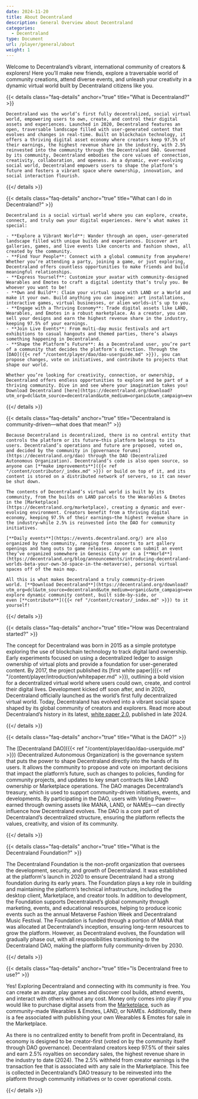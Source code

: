 ```yaml
---
date: 2024-11-20
title: About Decentraland
description: General Overview about Decentraland
categories:
  - Decentraland
type: Document
url: /player/general/about
weight: 1
---
```


Welcome to Decentraland’s vibrant, international community of creators & explorers! Here you’ll make new friends, explore a traversable world of community creations, attend diverse events, and unleash your creativity in a dynamic virtual world built by Decentraland citizens like you.

{{< details class="faq-details" anchor="true" title="What is Decentraland?" >}}

    Decentraland was the world’s first fully decentralized, social virtual world, empowering users to own, create, and control their digital assets and experiences. Launched in 2020, Decentraland features an open, traversable landscape filled with user-generated content that evolves and changes in real-time. Built on blockchain technology, it offers a thriving digital asset economy where creators keep 97.5% of their earnings, the highest revenue share in the industry, with 2.5% reinvested into the community through the Decentraland DAO. Governed by its community, Decentraland embodies the core values of connection, creativity, collaboration, and openess. As a dynamic, ever-evolving social world, Decentraland empowers users to shape the platform’s future and fosters a vibrant space where ownership, innovation, and social interaction flourish.

{{</ details >}}

{{< details class="faq-details" anchor="true" title="What can I do in Decentraland?" >}}

    Decentraland is a social virtual world where you can explore, create, connect, and truly own your digital experiences. Here’s what makes it special:

    - **Explore a Vibrant World**: Wander through an open, user-generated landscape filled with unique builds and experiences. Discover art galleries, games, and live events like concerts and fashion shows, all created by the community.
    - **Find Your People**: Connect with a global community from anywhere! Whether you’re attending a party, joining a game, or just exploring, Decentraland offers countless opportunities to make friends and build meaningful relationships.
    - **Express Yourself**: Customize your avatar with community-designed Wearables and Emotes to craft a digital identity that’s truly you. Be whoever you want to be!
    - **Own and Build**: Claim your virtual space with LAND or a World and make it your own. Build anything you can imagine: art installations, interactive games, virtual businesses, or alien worlds—it’s up to you.
    - **Engage with a Thriving Economy**: Trade digital assets like LAND, Wearables, and Emotes in a robust marketplace. As a creator, you can sell your designs and earn the highest revenue share in the industry, keeping 97.5% of your earnings.
    - **Join Live Events**: From multi-day music festivals and art exhibitions to casual hangouts and themed parties, there’s always something happening in Decentraland.
    - **Shape the Platform’s Future**: As a Decentraland user, you’re part of a community that decides the platform’s direction. Through the [DAO]({{< ref "/content/player/dao/dao-userguide.md" >}}), you can propose changes, vote on initiatives, and contribute to projects that shape our world.

    Whether you’re looking for creativity, connection, or ownership, Decentraland offers endless opportunities to explore and be part of a thriving community. Dive in and see where your imagination takes you! Download Decentraland [here](https://decentraland.org/download?utm_org=dcl&utm_source=decentraland&utm_medium=organic&utm_campaign=evergreen&utm_term=generaldocs&utm_content=faq).

{{</ details >}}

{{< details class="faq-details" anchor="true" title="Decentraland is community-driven—what does that mean?" >}}

    Because Decentraland is decentralized, there is no central entity that controls the platform or its future—this platform belongs to its users. Decentraland’s operations and future are proposed, voted on, and decided by the community in [governance forums](https://decentraland.org/dao) through the DAO (Decentralized Autonomous Organization). Decentraland’s code is also open source, so anyone can [**make improvements**]({{< ref "/content/contributor/_index.md" >}}) or build on top of it, and its content is stored on a distributed network of servers, so it can never be shut down.

    The contents of Decentraland’s virtual world is built by its community, from the builds on LAND parcels to the Wearables & Emotes in the [Marketplace]
    (https://decentraland.org/marketplace), creating a dynamic and ever-evolving environment. Creators benefit from a thriving digital economy, keeping 97.5% of their earnings—the highest revenue share in the industry—while 2.5% is reinvested into the DAO for community initiatives.

    [**Daily events**](https://events.decentraland.org/) are also organized by the community, ranging from concerts to art gallery openings and hang outs to game releases. Anyone can submit an event they’ve organized somewhere in Genesis City or in a [**World**](https://decentraland.org/blog/announcements/introducing-decentraland-worlds-beta-your-own-3d-space-in-the-metaverse), personal virtual spaces off of the main map.

    All this is what makes Decentraland a truly community-driven world. [**Download Decentraland**](https://decentraland.org/download?utm_org=dcl&utm_source=decentraland&utm_medium=organic&utm_campaign=evergreen&utm_term=generaldocs&utm_content=faq) and explore dynamic community content, built side-by-side, or even [**contribute**]({{< ref "/content/creator/_index.md" >}}) to it yourself!

{{</ details >}}

{{< details class="faq-details" anchor="true" title="How was Decentraland started?" >}}

The concept for Decentraland was born in 2015 as a simple prototype exploring the use of blockchain technology to track digital land ownership. Early experiments focused on using a decentralized ledger to assign ownership of virtual plots and provide a foundation for user-generated content. By 2017, the project published its [first white paper]({{< ref "/content/player/introduction/whitepaper.md" >}}), outlining a bold vision for a decentralized virtual world where users could own, create, and control their digital lives.
Development kicked off soon after, and in 2020, Decentraland officially launched as the world’s first fully decentralized virtual world. Today, Decentraland has evolved into a vibrant social space shaped by its global community of creators and explorers.
Read more about Decentraland’s history in its latest, [white paper 2.0](https://decentraland.org/whitepaper2.pdf), published in late 2024.

{{</ details >}}

{{< details class="faq-details" anchor="true" title="What is the DAO?" >}}

The [Decentraland DAO]({{< ref "/content/player/dao/dao-userguide.md" >}}) (Decentralized Autonomous Organization) is the governance system that puts the power to shape Decentraland directly into the hands of its users. It allows the community to propose and vote on important decisions that impact the platform’s future, such as changes to policies, funding for community projects, and updates to key smart contracts like LAND ownership or Marketplace operations.
The DAO manages Decentraland’s treasury, which is used to support community-driven initiatives, events, and developments. By participating in the DAO, users with Voting Power—earned through owning assets like MANA, LAND, or NAMEs—can directly influence how Decentraland evolves.
The DAO is a core part of Decentraland’s decentralized structure, ensuring the platform reflects the values, creativity, and vision of its community.

{{</ details >}}

{{< details class="faq-details" anchor="true" title="What is the Decentraland Foundation?" >}}

The Decentraland Foundation is the non-profit organization that oversees the development, security, and growth of Decentraland. It was established at the platform's launch in 2020 to ensure Decentraland had a strong foundation during its early years. The Foundation plays a key role in building and maintaining the platform’s technical infrastructure, including the desktop client, Marketplace, and creator tools.
In addition to development, the Foundation supports Decentraland’s global community through marketing, events, and educational resources, helping to produce iconic events such as the annual Metaverse Fashion Week and Decentraland Music Festival.
The Foundation is funded through a portion of MANA that was allocated at Decentraland’s inception, ensuring long-term resources to grow the platform. However, as Decentraland evolves, the Foundation will gradually phase out, with all responsibilities transitioning to the Decentraland DAO, making the platform fully community-driven by 2030.

{{</ details >}}

{{< details class="faq-details" anchor="true" title="Is Decentraland free to use?" >}}

Yes! Exploring Decentraland and connecting with its community is free. You can create an avatar, play games and discover cool builds, attend events, and interact with others without any cost. Money only comes into play if you would like to purchase digital assets from the [Marketplace](https://decentraland.org/marketplace), such as community-made Wearables & Emotes, LAND, or NAMEs. Additionally, there is a fee associated with publishing your own Wearables & Emotes for sale in the Marketplace.

As there is no centralized entity to benefit from profit in Decentraland, its economy is designed to be creator-first (voted on by the community itself through DAO governance). Decentraland creators keep 97.5% of their sales and earn 2.5% royalties on secondary sales, the highest revenue share in the industry to date (2024). The 2.5% withheld from creator earnings is the transaction fee that is associated with any sale in the Marketplace. This fee is collected in Decentraland’s DAO treasury to be reinvested into the platform through community initiatives or to cover operational costs.

{{</ details >}}
